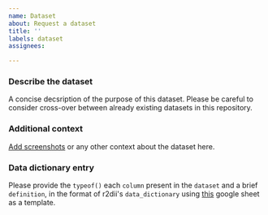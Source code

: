 ```yaml
---
name: Dataset
about: Request a dataset
title: ''
labels: dataset
assignees:

---
```


### Describe the dataset

A concise decsription of the purpose of this dataset. Please be careful to consider cross-over between already existing datasets in this repository. 

### Additional context

[Add screenshots](https://help.github.com/en/articles/file-attachments-on-issues-and-pull-requests) or any other context about the dataset here.

### Data dictionary entry

Please provide the `typeof()` each `column` present in the `dataset` and a brief `definition`, in the format of r2dii's `data_dictionary` using [this](https://docs.google.com/spreadsheets/d/1af4Q7gd7e-Msc7uyUbDEEfb04T_N_q1rzkhqKYSQeX4/edit?ts=5da860c1#gid=0) google sheet as a template. 